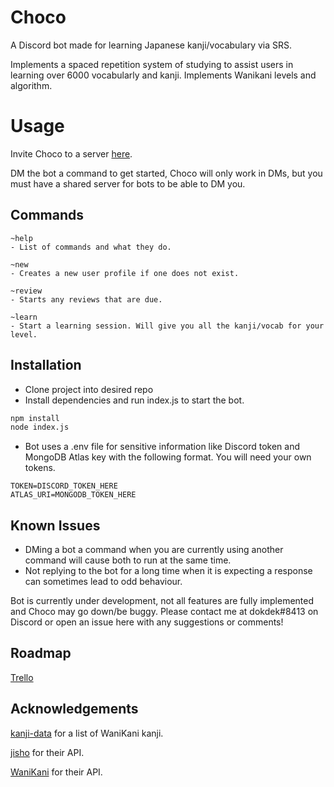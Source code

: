 # Choco
A Discord bot made for learning Japanese kanji/vocabulary via SRS.

Implements a spaced repetition system of studying to assist users in learning over 6000 vocabularly and kanji. Implements Wanikani levels and algorithm.

# Usage
Invite Choco to a server [here](https://discord.com/api/oauth2/authorize?client_id=803097728917700630&permissions=0&scope=bot).

DM the bot a command to get started, Choco will only work in DMs, but you must have a shared server for bots to be able to DM you.

## Commands
```
~help
- List of commands and what they do.

~new
- Creates a new user profile if one does not exist.

~review 
- Starts any reviews that are due.

~learn
- Start a learning session. Will give you all the kanji/vocab for your level.
```

## Installation

- Clone project into desired repo
- Install dependencies and run index.js to start the bot.

```bash
npm install
node index.js
```

- Bot uses a .env file for sensitive information like Discord token and MongoDB Atlas key with the following format. You will need your own tokens.
```
TOKEN=DISCORD_TOKEN_HERE
ATLAS_URI=MONGODB_TOKEN_HERE
```
## Known Issues
- DMing a bot a command when you are currently using another command will cause both to run at the same time.
- Not replying to the bot for a long time when it is expecting a response can sometimes lead to odd behaviour.

Bot is currently under development, not all features are fully implemented and Choco may go down/be buggy. Please contact me at dokdek#8413 on Discord or open an issue here with any suggestions or comments!

## Roadmap
[Trello](https://trello.com/b/AkzrJsm1/choco)

## Acknowledgements

[kanji-data](https://github.com/davidluzgouveia/kanji-data/) for a list of WaniKani kanji.

[jisho](https://jisho.org/) for their API.

[WaniKani](https://docs.api.wanikani.com/20170710/) for their API.

